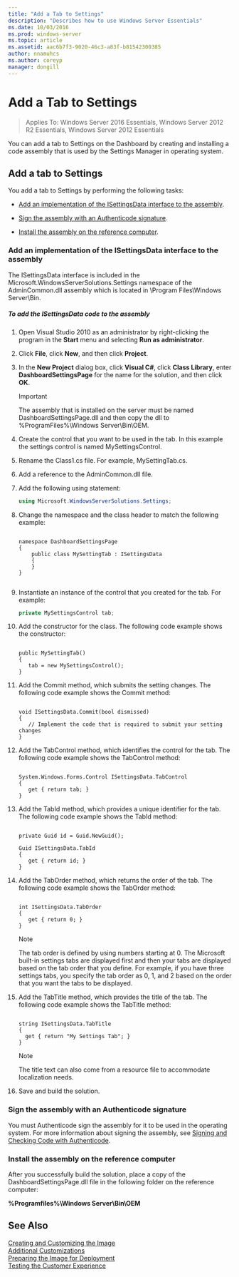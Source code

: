 ```yaml
---
title: "Add a Tab to Settings"
description: "Describes how to use Windows Server Essentials"
ms.date: 10/03/2016
ms.prod: windows-server
ms.topic: article
ms.assetid: aac6b7f3-9020-46c3-a83f-b81542300385
author: nnamuhcs
ms.author: coreyp
manager: dongill
---
```


# Add a Tab to Settings

>Applies To: Windows Server 2016 Essentials, Windows Server 2012 R2 Essentials, Windows Server 2012 Essentials

You can add a tab to Settings on the Dashboard by creating and installing a code assembly that is used by the Settings Manager in operating system.  
  
## Add a tab to Settings  
 You add a tab to Settings by performing the following tasks:  
  
-   [Add an implementation of the ISettingsData interface to the assembly](Add-a-Tab-to-Settings.md#BKMK_ISettingsData).  
  
-   [Sign the assembly with an Authenticode signature](Add-a-Tab-to-Settings.md#BKMK_SignAssembly).  
  
-   [Install the assembly on the reference computer](Add-a-Tab-to-Settings.md#BKMK_InstallAssembly).  
  
###  <a name="BKMK_ISettingsData"></a> Add an implementation of the ISettingsData interface to the assembly  
 The ISettingsData interface is included in the Microsoft.WindowsServerSolutions.Settings namespace of the AdminCommon.dll assembly which is located in \Program Files\Windows Server\Bin.  
  
##### To add the ISettingsData code to the assembly  
  
1.  Open Visual Studio 2010 as an administrator by right-clicking the program in the **Start** menu and selecting **Run as administrator**.  
  
2.  Click **File**, click **New**, and then click **Project**.  
  
3.  In the **New Project** dialog box, click **Visual C#**, click **Class Library**, enter **DashboardSettingsPage** for the name for the solution, and then click **OK**.  
  
    > [!IMPORTANT]
    >  The assembly that is installed on the server must be named DashboardSettingsPage.dll and then copy the dll to %ProgramFiles%\Windows Server\Bin\OEM.  
  
4.  Create the control that you want to be used in the tab. In this example the settings control is named MySettingsControl.  
  
5.  Rename the Class1.cs file. For example, MySettingTab.cs.  
  
6.  Add a reference to the AdminCommon.dll file.  
  
7.  Add the following using statement:  
  
    ```c#  
    using Microsoft.WindowsServerSolutions.Settings;  
    ```  
  
8.  Change the namespace and the class header to match the following example:  
  
    ```  
  
    namespace DashboardSettingsPage  
    {  
        public class MySettingTab : ISettingsData  
        {  
        }  
    }  
  
    ```  
  
9. Instantiate an instance of the control that you created for the tab. For example:  
  
    ```c#  
    private MySettingsControl tab;  
    ```  
  
10. Add the constructor for the class. The following code example shows the constructor:  
  
    ```  
  
    public MySettingTab()  
    {  
       tab = new MySettingsControl();  
    }  
    ```  
  
11. Add the Commit method, which submits the setting changes. The following code example shows the Commit method:  
  
    ```  
  
    void ISettingsData.Commit(bool dismissed)  
    {  
       // Implement the code that is required to submit your setting changes  
    }  
    ```  
  
12. Add the TabControl method, which identifies the control for the tab. The following code example shows the TabControl method:  
  
    ```  
  
    System.Windows.Forms.Control ISettingsData.TabControl  
    {  
       get { return tab; }  
    }  
    ```  
  
13. Add the TabId method, which provides a unique identifier for the tab. The following code example shows the TabId method:  
  
    ```  
  
    private Guid id = Guid.NewGuid();  
  
    Guid ISettingsData.TabId  
    {  
       get { return id; }  
    }  
    ```  
  
14. Add the TabOrder method, which returns the order of the tab. The following code example shows the TabOrder method:  
  
    ```  
  
    int ISettingsData.TabOrder  
    {  
       get { return 0; }  
    }  
    ```  
  
    > [!NOTE]
    >  The tab order is defined by using numbers starting at 0. The Microsoft built-in settings tabs are displayed first and then your tabs are displayed based on the tab order that you define. For example, if you have three settings tabs, you specify the tab order as 0, 1, and 2 based on the order that you want the tabs to be displayed.  
  
15. Add the TabTitle method, which provides the title of the tab. The following code example shows the TabTitle method:  
  
    ```  
  
    string ISettingsData.TabTitle  
    {  
      get { return "My Settings Tab"; }  
    }  
    ```  
  
    > [!NOTE]
    >  The title text can also come from a resource file to accommodate localization needs.  
  
16. Save and build the solution.  
  
###  <a name="BKMK_SignAssembly"></a> Sign the assembly with an Authenticode signature  
 You must Authenticode sign the assembly for it to be used in the operating system. For more information about signing the assembly, see [Signing and Checking Code with Authenticode](https://msdn.microsoft.com/library/ms537364\(VS.85\).aspx#SignCode).  
  
###  <a name="BKMK_InstallAssembly"></a> Install the assembly on the reference computer  
 After you successfully build the solution, place a copy of the DashboardSettingsPage.dll file in the following folder on the reference computer:  
  
 **%Programfiles%\Windows Server\Bin\OEM**  
  
## See Also  
 [Creating and Customizing the Image](Creating-and-Customizing-the-Image.md)   
 [Additional Customizations](Additional-Customizations.md)   
 [Preparing the Image for Deployment](Preparing-the-Image-for-Deployment.md)   
 [Testing the Customer Experience](Testing-the-Customer-Experience.md)